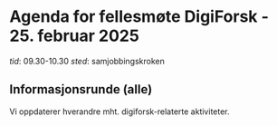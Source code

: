 # Agenda for fellesmøte DigiForsk - 25. februar 2025

*tid*: 09.30-10.30
*sted*: samjobbingskroken

## Informasjonsrunde (alle)

Vi oppdaterer hverandre mht. digiforsk-relaterte aktiviteter.
